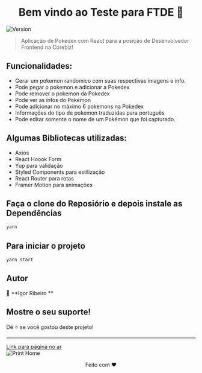<h1 align="center">Bem vindo ao Teste para FTDE 👋</h1>
<p>
  <img alt="Version" src="https://img.shields.io/badge/version-0.1.0-blue.svg?cacheSeconds=2592000" />
</p>

> Aplicação de Pokedex com React para a posição de Desenvolvedor Frontend na Corebiz!

## Funcionalidades:

- Gerar um pokemon randomico com suas respectivas imagens e info.
- Pode pegar o pokemon e adicionar a Pokedex 
- Pode remover o pokemon da Pokedex
- Pode ver as infos do Pokemon
- Pode adicionar no máximo 6 pokemons na Pokedex <br>
- Informações do tipo de pokemon traduzidas para português <br>
- Pode editar somente o nome de um Pokémon que foi capturado. <br>

## Algumas Bibliotecas utilizadas:

- Axios <br>
- React Hoook Form
- Yup para validação <br>
- Styled Components para estilização<br>
- React Router para rotas <br>
- Framer Motion para animações <br>


## Faça o clone do Reposiório e depois instale as Dependências

```sh
yarn
```

## Para iniciar o projeto

```sh
yarn start
```

## Autor

👤 **Igor Ribeiro **

## Mostre o seu suporte!

Dê ⭐️ se você gostou deste projeto!

---

<a href="" alt="link podedex ftde">Link para página no ar</a> <br>
![Print Home](caminho)

<p align="center">
Feito com ❤️
</p>
